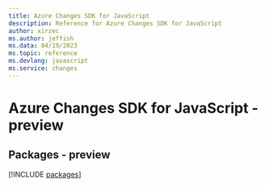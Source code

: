 ```yaml
---
title: Azure Changes SDK for JavaScript
description: Reference for Azure Changes SDK for JavaScript
author: xirzec
ms.author: jeffish
ms.data: 04/19/2023
ms.topic: reference
ms.devlang: javascript
ms.service: changes
---
```

# Azure Changes SDK for JavaScript - preview
## Packages - preview
[!INCLUDE [packages](changes-index.md)]